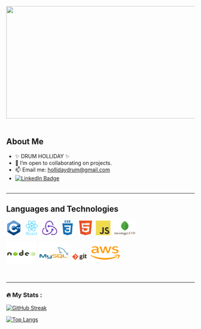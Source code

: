 
  
  <div align="center">
  <img src="https://media.giphy.com/media/dWesBcTLavkZuG35MI/giphy.gif" width="600" height="300"/>
</div>
<br>

## About Me 
- ✨ DRUM HOLLIDAY ✨  
- 👯 I’m open to collaborating on projects.
- 📫 Email me: hollidaydrum@gmail.com   
- <div id="badges">
  <a href="https://www.linkedin.com/in/drumholliday/">
    <img src="https://img.shields.io/badge/LinkedIn-blue?style=for-the-badge&logo=linkedin&logoColor=white" alt="LinkedIn Badge"/>
  </a>
  </div>
  <br>
---

## Languages and Technologies
 
<div>
<!--       <img src="https://github.com/devicons/devicon/blob/master/icons/java/java-original-wordmark.svg" title="Java" alt="Java" width="40" height="40"/>&nbsp; -->
  
  <img src="https://github.com/devicons/devicon/blob/master/icons/cplusplus/cplusplus-original.svg" title="C++" alt="C Plus Plus" width="40" height="40"/>&nbsp;
  <img src="https://github.com/devicons/devicon/blob/master/icons/react/react-original-wordmark.svg" title="React" alt="React" width="40" height="40"/>&nbsp;
  <img src="https://github.com/devicons/devicon/blob/master/icons/redux/redux-original.svg" title="Redux" alt="Redux " width="40" height="40"/>&nbsp;
  <img src="https://github.com/devicons/devicon/blob/master/icons/css3/css3-plain-wordmark.svg"  title="CSS3" alt="CSS" width="40" height="40"/>&nbsp;
  <img src="https://github.com/devicons/devicon/blob/master/icons/html5/html5-original.svg" title="HTML5" alt="HTML" width="40" height="40"/>&nbsp;
  <img src="https://github.com/devicons/devicon/blob/master/icons/javascript/javascript-original.svg" title="JavaScript" alt="JavaScript" width="40" height="40"/>&nbsp;
   <img src="https://github.com/devicons/devicon/blob/master/icons/mongodb/mongodb-original-wordmark.svg" title="MongoDB" alt="MongoDB" width="60" height="40"/>&nbsp;
<!--   <img src="https://icons8.com/icon/WNoJgbzDr3i2/express-js" title="Express" alt="Express" width="40" height="40"/>&nbsp; -->
  <img src="https://github.com/devicons/devicon/blob/master/icons/nodejs/nodejs-original-wordmark.svg" title="NodeJS" alt="NodeJS" width="80" height="60"/>&nbsp;
  <img src="https://github.com/devicons/devicon/blob/master/icons/mysql/mysql-original-wordmark.svg" title="MySQL"  alt="MySQL" width="80" height="60"/>&nbsp;
  <img src="https://github.com/devicons/devicon/blob/master/icons/git/git-original-wordmark.svg" title="Git" alt="Git" width="40" height="40"/>&nbsp;
  <img src="https://github.com/devicons/devicon/blob/master/icons/amazonwebservices/amazonwebservices-plain-wordmark.svg" title="AWS" alt="AWS" width="80" height="60"/>&nbsp;
</div>
<br>

---

### :fire: My Stats :
<!-- https://github-readme-streak-stats.herokuapp.com/?user=CoderCoding00 -->
[![GitHub Streak](http://github-readme-streak-stats.herokuapp.com?user=CoderCoding00&theme=dark&background=000000)](https://git.io/streak-stats)
<!-- [![GitHub Streak](https://github-readme-streak-stats.herokuapp.com?user=CoderCoding00&theme=dark)](https://git.io/streak-stats) -->
[![Top Langs](https://github-readme-stats.vercel.app/api/top-langs/?username=CoderCoding00&layout=compact&theme=vision-friendly-dark)](https://github.com/anuraghazra/github-readme-stats)

